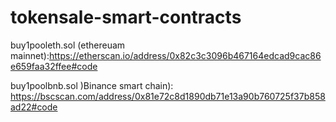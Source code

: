 # tokensale-smart-contracts <br>
buy1pooleth.sol (ethereuam mainnet):https://etherscan.io/address/0x82c3c3096b467164edcad9cac86e659faa32ffee#code <br></p>
buy1poolbnb.sol )Binance smart chain): https://bscscan.com/address/0x81e72c8d1890db71e13a90b760725f37b858ad22#code <br></p>
